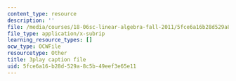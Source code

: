 ```yaml
---
content_type: resource
description: ''
file: /media/courses/18-06sc-linear-algebra-fall-2011/5fce6a16b28d529a8c5b49eef3e65e11_MsIvs_6vC38.vtt
file_type: application/x-subrip
learning_resource_types: []
ocw_type: OCWFile
resourcetype: Other
title: 3play caption file
uid: 5fce6a16-b28d-529a-8c5b-49eef3e65e11
---
```

